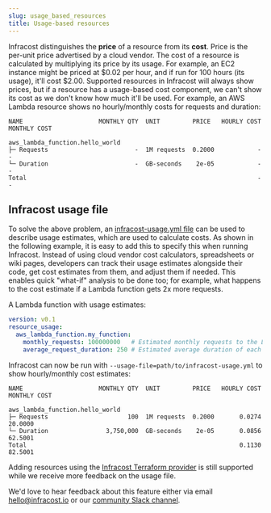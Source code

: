 ```yaml
---
slug: usage_based_resources
title: Usage-based resources
---
```


Infracost distinguishes the **price** of a resource from its **cost**. Price is the per-unit price advertised by a cloud vendor. The cost of a resource is calculated by multiplying its price by its usage. For example, an EC2 instance might be priced at $0.02 per hour, and if run for 100 hours (its usage), it'll cost $2.00. Supported resources in Infracost will always show prices, but if a resource has a usage-based cost component, we can't show its cost as we don't know how much it'll be used. For example, an AWS Lambda resource shows no hourly/monthly costs for requests and duration:

  ```
  NAME                     MONTHLY QTY  UNIT         PRICE   HOURLY COST  MONTHLY COST

  aws_lambda_function.hello_world
  ├─ Requests                        -  1M requests  0.2000            -             -
  └─ Duration                        -  GB-seconds    2e-05            -             -
  Total                                                                -             -
  ```

## Infracost usage file

To solve the above problem, an [infracost-usage.yml file](https://github.com/infracost/infracost/blob/master/infracost-usage-example.yml) can be used to describe usage estimates, which are used to calculate costs. As shown in the following example, it is easy to add this to specify this when running Infracost. Instead of using cloud vendor cost calculators, spreadsheets or wiki pages, developers can track their usage estimates alongside their code, get cost estimates from them, and adjust them if needed. This enables quick "what-if" analysis to be done too; for example, what happens to the cost estimate if a Lambda function gets 2x more requests.

  A Lambda function with usage estimates:
  ```yaml
  version: v0.1
  resource_usage:
    aws_lambda_function.my_function:
      monthly_requests: 100000000   # Estimated monthly requests to the Lambda function.
      average_request_duration: 250 # Estimated average duration of each request in milliseconds.
  ```

  Infracost can now be run with `--usage-file=path/to/infracost-usage.yml` to show hourly/monthly cost estimates:
  ```
  NAME                     MONTHLY QTY  UNIT         PRICE   HOURLY COST  MONTHLY COST

  aws_lambda_function.hello_world
  ├─ Requests                      100  1M requests  0.2000       0.0274       20.0000
  └─ Duration                3,750,000  GB-seconds    2e-05       0.0856       62.5001
  Total                                                           0.1130       82.5001
  ```

Adding resources using the [Infracost Terraform provider](https://github.com/infracost/terraform-provider-infracost) is still supported while we receive more feedback on the usage file.

We'd love to hear feedback about this feature either via email [hello@infracost.io](mailto:hello@infracost.io) or our [community Slack channel](https://www.infracost.io/community-chat).
